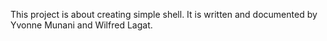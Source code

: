 This project is about creating simple shell. It is written and documented by Yvonne Munani and Wilfred Lagat.
